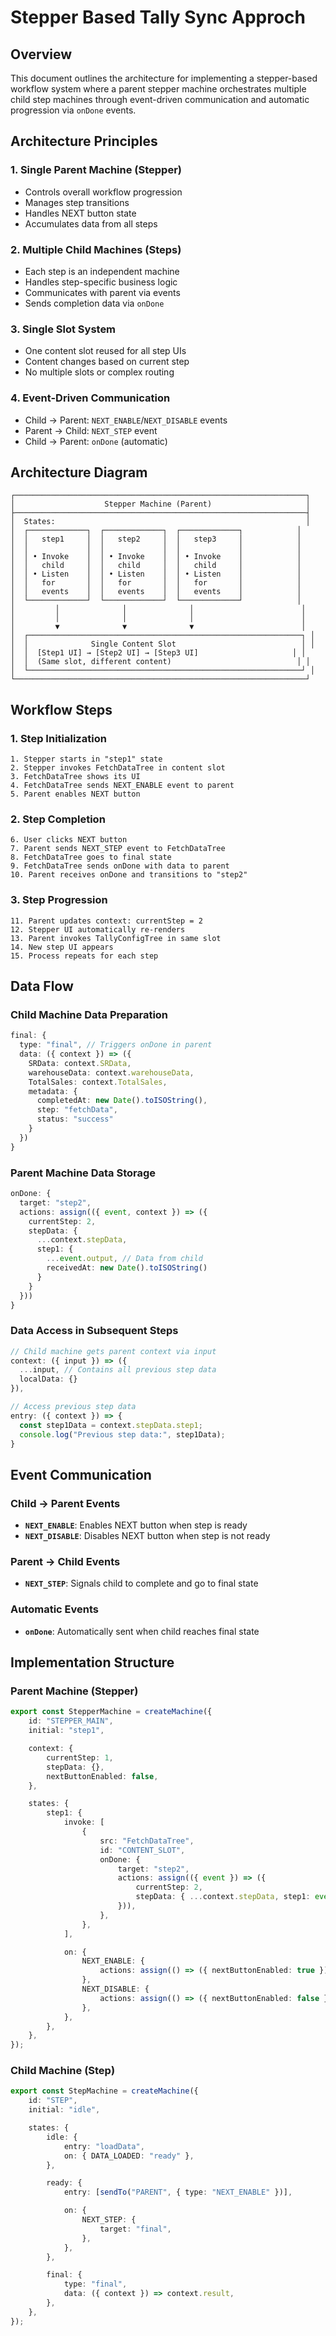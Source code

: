 # Stepper Based Tally Sync Approch

## Overview

This document outlines the architecture for implementing a stepper-based workflow system where a parent stepper machine orchestrates multiple child step machines through event-driven communication and automatic progression via `onDone` events.

## Architecture Principles

### 1. **Single Parent Machine (Stepper)**

- Controls overall workflow progression
- Manages step transitions
- Handles NEXT button state
- Accumulates data from all steps

### 2. **Multiple Child Machines (Steps)**

- Each step is an independent machine
- Handles step-specific business logic
- Communicates with parent via events
- Sends completion data via `onDone`

### 3. **Single Slot System**

- One content slot reused for all step UIs
- Content changes based on current step
- No multiple slots or complex routing

### 4. **Event-Driven Communication**

- Child → Parent: `NEXT_ENABLE`/`NEXT_DISABLE` events
- Parent → Child: `NEXT_STEP` event
- Child → Parent: `onDone` (automatic)

## Architecture Diagram

```
┌─────────────────────────────────────────────────────────────────┐
│                    Stepper Machine (Parent)                     │
├─────────────────────────────────────────────────────────────────┤
│  States:                                                        │
│  ┌─────────────┐  ┌─────────────┐  ┌─────────────┐            │
│  │   step1     │  │   step2     │  │   step3     │            │
│  │             │  │             │  │             │            │
│  │ • Invoke    │  │ • Invoke    │  │ • Invoke    │            │
│  │   child     │  │   child     │  │   child     │            │
│  │ • Listen    │  │ • Listen    │  │ • Listen    │            │
│  │   for       │  │   for       │  │   for       │            │
│  │   events    │  │   events    │  │   events    │            │
│  └─────────────┘  └─────────────┘  └─────────────┘            │
│         │              │              │                        │
│         │              │              │                        │
│         ▼              ▼              ▼                        │
│  ┌─────────────────────────────────────────────────────────────┐ │
│  │              Single Content Slot                            │ │
│  │  [Step1 UI] → [Step2 UI] → [Step3 UI]                     │ │
│  │  (Same slot, different content)                            │ │
│  └─────────────────────────────────────────────────────────────┘ │
└─────────────────────────────────────────────────────────────────┘
```

## Workflow Steps

### 1. **Step Initialization**

```
1. Stepper starts in "step1" state
2. Stepper invokes FetchDataTree in content slot
3. FetchDataTree shows its UI
4. FetchDataTree sends NEXT_ENABLE event to parent
5. Parent enables NEXT button
```

### 2. **Step Completion**

```
6. User clicks NEXT button
7. Parent sends NEXT_STEP event to FetchDataTree
8. FetchDataTree goes to final state
9. FetchDataTree sends onDone with data to parent
10. Parent receives onDone and transitions to "step2"
```

### 3. **Step Progression**

```
11. Parent updates context: currentStep = 2
12. Stepper UI automatically re-renders
13. Parent invokes TallyConfigTree in same slot
14. New step UI appears
15. Process repeats for each step
```

## Data Flow

### **Child Machine Data Preparation**

```typescript
final: {
  type: "final", // Triggers onDone in parent
  data: ({ context }) => ({
    SRData: context.SRData,
    warehouseData: context.warehouseData,
    TotalSales: context.TotalSales,
    metadata: {
      completedAt: new Date().toISOString(),
      step: "fetchData",
      status: "success"
    }
  })
}
```

### **Parent Machine Data Storage**

```typescript
onDone: {
  target: "step2",
  actions: assign(({ event, context }) => ({
    currentStep: 2,
    stepData: {
      ...context.stepData,
      step1: {
        ...event.output, // Data from child
        receivedAt: new Date().toISOString()
      }
    }
  }))
}
```

### **Data Access in Subsequent Steps**

```typescript
// Child machine gets parent context via input
context: ({ input }) => ({
  ...input, // Contains all previous step data
  localData: {}
}),

// Access previous step data
entry: ({ context }) => {
  const step1Data = context.stepData.step1;
  console.log("Previous step data:", step1Data);
}
```

## Event Communication

### **Child → Parent Events**

- **`NEXT_ENABLE`**: Enables NEXT button when step is ready
- **`NEXT_DISABLE`**: Disables NEXT button when step is not ready

### **Parent → Child Events**

- **`NEXT_STEP`**: Signals child to complete and go to final state

### **Automatic Events**

- **`onDone`**: Automatically sent when child reaches final state

## Implementation Structure

### **Parent Machine (Stepper)**

```typescript
export const StepperMachine = createMachine({
	id: "STEPPER_MAIN",
	initial: "step1",

	context: {
		currentStep: 1,
		stepData: {},
		nextButtonEnabled: false,
	},

	states: {
		step1: {
			invoke: [
				{
					src: "FetchDataTree",
					id: "CONTENT_SLOT",
					onDone: {
						target: "step2",
						actions: assign(({ event }) => ({
							currentStep: 2,
							stepData: { ...context.stepData, step1: event.output },
						})),
					},
				},
			],

			on: {
				NEXT_ENABLE: {
					actions: assign(() => ({ nextButtonEnabled: true })),
				},
				NEXT_DISABLE: {
					actions: assign(() => ({ nextButtonEnabled: false })),
				},
			},
		},
	},
});
```

### **Child Machine (Step)**

```typescript
export const StepMachine = createMachine({
	id: "STEP",
	initial: "idle",

	states: {
		idle: {
			entry: "loadData",
			on: { DATA_LOADED: "ready" },
		},

		ready: {
			entry: [sendTo("PARENT", { type: "NEXT_ENABLE" })],

			on: {
				NEXT_STEP: {
					target: "final",
				},
			},
		},

		final: {
			type: "final",
			data: ({ context }) => context.result,
		},
	},
});
```
